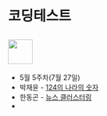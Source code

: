 # 코딩테스트

## <img src="https://velog.velcdn.com/images%2Fjesahan%2Fpost%2Fd2c41950-b7ca-45fb-876c-59c7a3ca1f99%2Fimage.png" height="50"/>



* 5월 5주차(7월 27일)
 * 박재윤 - [124의 나라의 숫자](https://school.programmers.co.kr/learn/courses/30/lessons/12899)
 * 한동곤 - [뉴스 클러스터링](https://school.programmers.co.kr/learn/courses/30/lessons/17677)
 * 
